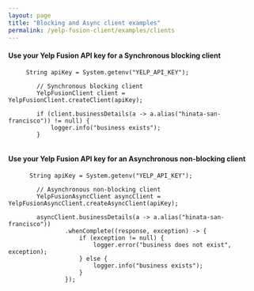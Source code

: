 ```yaml
---
layout: page
title: "Blocking and Async client examples"
permalink: /yelp-fusion-client/examples/clients
---
```


#### Use your Yelp Fusion API key for a Synchronous blocking client

```
     String apiKey = System.getenv("YELP_API_KEY");
     
        // Synchronous blocking client
        YelpFusionClient client = YelpFusionClient.createClient(apiKey);

        if (client.businessDetails(a -> a.alias("hinata-san-francisco")) != null) {
            logger.info("business exists");
        }
        
```
#### Use your Yelp Fusion API key for an Asynchronous non-blocking client
```
      String apiKey = System.getenv("YELP_API_KEY");
        
        // Asynchronous non-blocking client
        YelpFusionAsyncClient asyncClient = YelpFusionAsyncClient.createAsyncClient(apiKey);

        asyncClient.businessDetails(a -> a.alias("hinata-san-francisco"))
                .whenComplete((response, exception) -> {
                    if (exception != null) {
                        logger.error("business does not exist", exception);
                    } else {
                        logger.info("business exists");
                    }
                });
```

